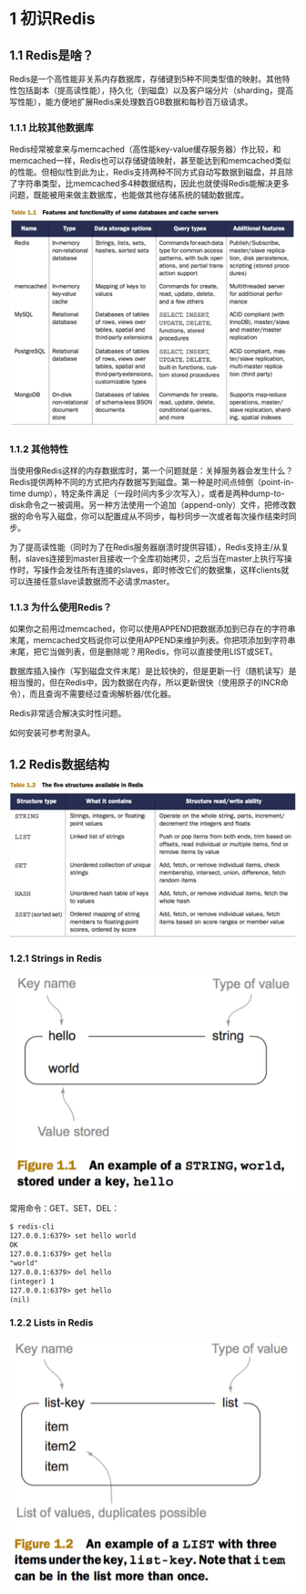 # 1 初识Redis

## 1.1 Redis是啥？

Redis是一个高性能非关系内存数据库，存储键到5种不同类型值的映射。其他特性包括副本（提高读性能），持久化（到磁盘）以及客户端分片（sharding，提高写性能），能方便地扩展Redis来处理数百GB数据和每秒百万级请求。

### 1.1.1 比较其他数据库

Redis经常被拿来与memcached（高性能key-value缓存服务器）作比较，和memcached一样，Redis也可以存储键值映射，甚至能达到和memcached类似的性能。但相似性到此为止，Redis支持两种不同方式自动写数据到磁盘，并且除了字符串类型，比memcached多4种数据结构，因此也就使得Redis能解决更多问题，既能被用来做主数据库，也能做其他存储系统的辅助数据库。

![](/assets/QQ20160727-1.png)

### 1.1.2 其他特性

当使用像Redis这样的内存数据库时，第一个问题就是：关掉服务器会发生什么？Redis提供两种不同的方式把内存数据写到磁盘。第一种是时间点倾倒（point-in-time dump），特定条件满足（一段时间内多少次写入），或者是两种dump-to-disk命令之一被调用。另一种方法使用一个追加（append-only）文件，把修改数据的命令写入磁盘，你可以配置成从不同步，每秒同步一次或者每次操作结束时同步。

为了提高读性能（同时为了在Redis服务器崩溃时提供容错），Redis支持主\/从复制，slaves连接到master且接收一个全库初始拷贝，之后当在master上执行写操作时，写操作会发往所有连接的slaves，即时修改它们的数据集，这样clients就可以连接任意slave读数据而不必请求master。

### 1.1.3 为什么使用Redis？

如果你之前用过memcached，你可以使用APPEND把数据添加到已存在的字符串末尾，memcached文档说你可以使用APPEND来维护列表。你把项添加到字符串末尾，把它当做列表，但是删除呢？用Redis，你可以直接使用LIST或SET。

数据库插入操作（写到磁盘文件末尾）是比较快的，但是更新一行（随机读写）是相当慢的，但在Redis中，因为数据在内存，所以更新很快（使用原子的INCR命令），而且查询不需要经过查询解析器\/优化器。

Redis非常适合解决实时性问题。

如何安装可参考附录A。

## 1.2 Redis数据结构

![](/assets/QQ20160729-1.png)

### 1.2.1 Strings in Redis

![](/assets/QQ20160801-2.png)

常用命令：GET、SET、DEL：

```
$ redis-cli
127.0.0.1:6379> set hello world
OK
127.0.0.1:6379> get hello
"world"
127.0.0.1:6379> del hello
(integer) 1
127.0.0.1:6379> get hello
(nil)
```

### 1.2.2 Lists in Redis

![](/assets/QQ20160801-4.png)

